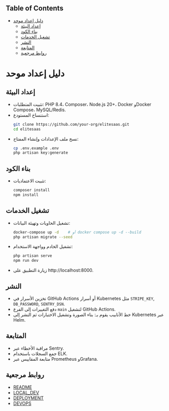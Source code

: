 <!-- START doctoc generated TOC please keep comment here to allow auto update -->
<!-- DON'T EDIT THIS SECTION, INSTEAD RE-RUN doctoc TO UPDATE -->
## Table of Contents

- [دليل إعداد موحد](#دليل-إعداد-موحد)
  - [إعداد البيئة](#إعداد-البيئة)
  - [بناء الكود](#بناء-الكود)
  - [تشغيل الخدمات](#تشغيل-الخدمات)
  - [النشر](#النشر)
  - [المتابعة](#المتابعة)
  - [روابط مرجعية](#روابط-مرجعية)

<!-- END doctoc generated TOC please keep comment here to allow auto update -->

# دليل إعداد موحد

## إعداد البيئة
- تثبيت المتطلبات: PHP 8.4، Composer، Node.js 20+، Docker وDocker Compose، MySQL/Redis.
- استنساخ المستودع:
  ```bash
  git clone https://github.com/your-org/elitesaas.git
  cd elitesaas
  ```
- نسخ ملف الإعدادات وإنشاء المفتاح:
  ```bash
  cp .env.example .env
  php artisan key:generate
  ```

## بناء الكود
- تثبيت الاعتماديات:
  ```bash
  composer install
  npm install
  ```

## تشغيل الخدمات
- تشغيل الحاويات وتهيئة البيانات:
  ```bash
  docker-compose up -d    # أو docker compose up -d --build
  php artisan migrate --seed
  ```
- تشغيل الخادم وواجهة الاستخدام:
  ```bash
  php artisan serve
  npm run dev
  ```
- زيارة التطبيق على http://localhost:8000.

## النشر
- تخزين الأسرار في GitHub Actions أو أسرار Kubernetes مثل `STRIPE_KEY`, `DB_PASSWORD`, `SENTRY_DSN`.
- دفع التغييرات إلى الفرع `main` لتشغيل GitHub Actions.
- خط الأنابيب يقوم بـ: بناء الصورة وتشغيل الاختبارات ثم النشر إلى Kubernetes عبر Helm.

## المتابعة
- مراقبة الأخطاء عبر Sentry.
- جمع السجلات باستخدام ELK.
- متابعة المقاييس عبر Prometheus وGrafana.

## روابط مرجعية
- [README](README.md)
- [LOCAL_DEV](LOCAL_DEV.md)
- [DEPLOYMENT](DEPLOYMENT.md)
- [DEVOPS](DEVOPS.md)
